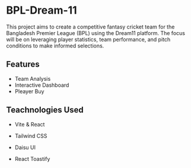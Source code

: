 
# BPL-Dream-11

This project aims to create a competitive fantasy cricket team for the Bangladesh Premier League (BPL) using the Dream11 platform. The focus will be on leveraging player statistics, team performance, and pitch conditions to make informed selections.

## Features

- Team Analysis
- Interactive Dashboard
- Pleayer Buy 




## Teachnologies Used

- Vite & React

- Tailwind CSS

- Daisu UI

- React Toastify

